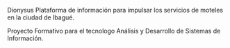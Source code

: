 Dionysus
Plataforma de información para impulsar los servicios de moteles en la ciudad de Ibagué.

Proyecto Formativo para el tecnologo Análisis y Desarrollo de Sistemas de Información.
